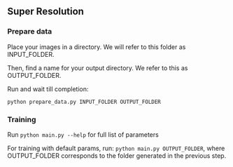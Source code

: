 ## Super Resolution

### Prepare data
Place your images in a directory. We will refer to this folder as INPUT_FOLDER.

Then, find a name for your output directory. We refer to this as OUTPUT_FOLDER.

Run and wait till completion:

``python prepare_data.py INPUT_FOLDER OUTPUT_FOLDER``

### Training
Run
``python main.py --help`` for full list of parameters

For training with default params, run:
``python main.py OUTPUT_FOLDER``, where OUTPUT_FOLDER corresponds to the folder generated in the previous step.